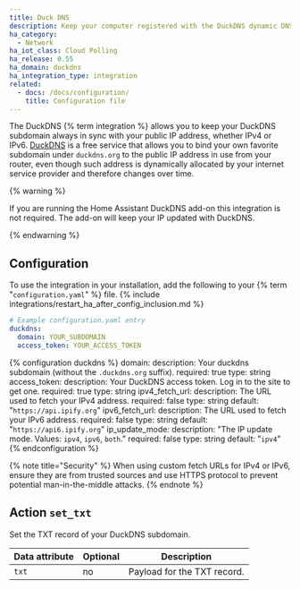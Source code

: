 ```yaml
---
title: Duck DNS
description: Keep your computer registered with the DuckDNS dynamic DNS.
ha_category:
  - Network
ha_iot_class: Cloud Polling
ha_release: 0.55
ha_domain: duckdns
ha_integration_type: integration
related:
  - docs: /docs/configuration/
    title: Configuration file
---
```


The DuckDNS {% term integration %} allows you to keep your DuckDNS subdomain always in sync with your public IP address, whether IPv4 or IPv6. [DuckDNS](https://www.duckdns.org) is a free service that allows you to bind your own favorite subdomain under `duckdns.org` to the public IP address in use from your router, even though such address is dynamically allocated by your internet service provider and therefore changes over time.

{% warning %}

If you are running the Home Assistant DuckDNS add-on this integration is not required. The add-on will keep your IP updated with DuckDNS.

{% endwarning %}

## Configuration

To use the integration in your installation, add the following to your {% term "`configuration.yaml`" %} file.
{% include integrations/restart_ha_after_config_inclusion.md %}

```yaml
# Example configuration.yaml entry
duckdns:
  domain: YOUR_SUBDOMAIN
  access_token: YOUR_ACCESS_TOKEN
```

{% configuration duckdns %}
  domain:
    description: Your duckdns subdomain (without the `.duckdns.org` suffix).
    required: true
    type: string
  access_token:
    description: Your DuckDNS access token. Log in to the site to get one.
    required: true
    type: string
  ipv4_fetch_url:
    description: The URL used to fetch your IPv4 address.
    required: false
    type: string
    default: "`https://api.ipify.org`"
  ipv6_fetch_url:
    description: The URL used to fetch your IPv6 address.
    required: false
    type: string
    default: "`https://api6.ipify.org`"
  ip_update_mode:
    description: "The IP update mode. Values: `ipv4`, `ipv6`, `both`."
    required: false
    type: string
    default: "`ipv4`"
{% endconfiguration %}

{% note title="Security" %}
When using custom fetch URLs for IPv4 or IPv6, ensure they are from trusted sources and use HTTPS protocol to prevent potential man-in-the-middle attacks.
{% endnote %}

## Action `set_txt`

Set the TXT record of your DuckDNS subdomain.

| Data attribute | Optional | Description                 |
| ---------------------- | -------- | --------------------------- |
| `txt`                  | no       | Payload for the TXT record. |
